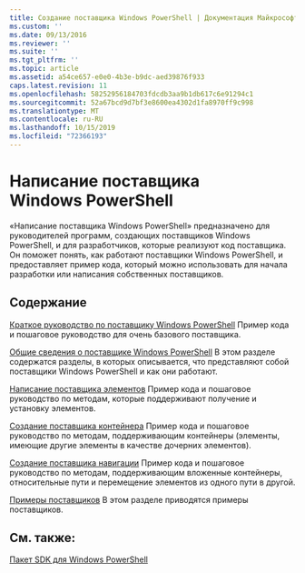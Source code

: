 ```yaml
---
title: Создание поставщика Windows PowerShell | Документация Майкрософт
ms.custom: ''
ms.date: 09/13/2016
ms.reviewer: ''
ms.suite: ''
ms.tgt_pltfrm: ''
ms.topic: article
ms.assetid: a54ce657-e0e0-4b3e-b9dc-aed39876f933
caps.latest.revision: 11
ms.openlocfilehash: 58252956184703fdcdb3aa9b1db617c6e91294c1
ms.sourcegitcommit: 52a67bcd9d7bf3e8600ea4302d1fa8970ff9c998
ms.translationtype: MT
ms.contentlocale: ru-RU
ms.lasthandoff: 10/15/2019
ms.locfileid: "72366193"
---
```

# <a name="writing-a-windows-powershell-provider"></a>Написание поставщика Windows PowerShell

«Написание поставщика Windows PowerShell» предназначено для руководителей программ, создающих поставщиков Windows PowerShell, и для разработчиков, которые реализуют код поставщика. Он поможет понять, как работают поставщики Windows PowerShell, и предоставляет пример кода, который можно использовать для начала разработки или написания собственных поставщиков.

## <a name="in-this-section"></a>Содержание

[Краткое руководство по поставщику Windows PowerShell](./windows-powershell-provider-quickstart.md) Пример кода и пошаговое руководство для очень базового поставщика.

[Общие сведения о поставщике Windows PowerShell](./windows-powershell-provider-overview.md) В этом разделе содержатся разделы, в которых описывается, что представляют собой поставщики Windows PowerShell и как они работают.

[Написание поставщика элементов](./writing-an-item-provider.md) Пример кода и пошаговое руководство по методам, которые поддерживают получение и установку элементов.

[Создание поставщика контейнера](./writing-a-container-provider.md) Пример кода и пошаговое руководство по методам, поддерживающим контейнеры (элементы, имеющие другие элементы в качестве дочерних элементов).

[Создание поставщика навигации](./writing-a-navigation-provider.md) Пример кода и пошаговое руководство по методам, поддерживающим вложенные контейнеры, относительные пути и перемещение элементов из одного пути в другой.

[Примеры поставщиков](./provider-samples.md) В этом разделе приводятся примеры поставщиков.

## <a name="see-also"></a>См. также:

[Пакет SDK для Windows PowerShell](../windows-powershell-reference.md)